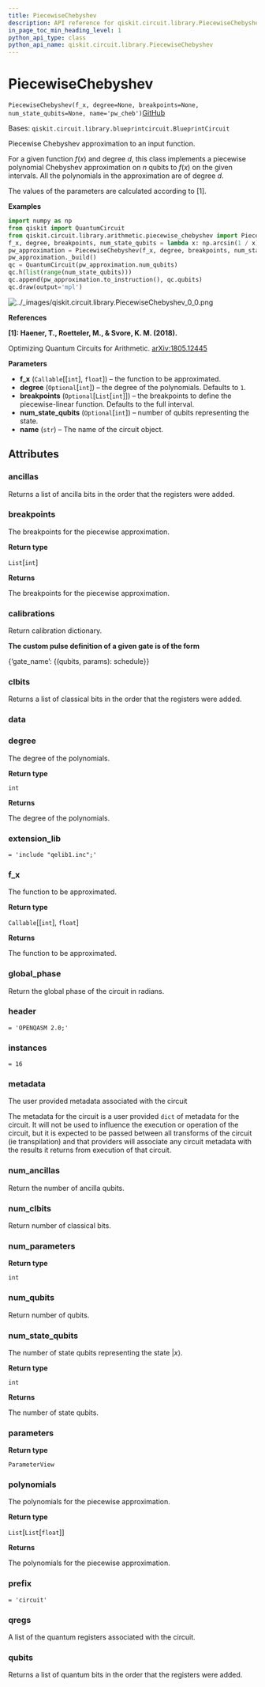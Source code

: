 ```yaml
---
title: PiecewiseChebyshev
description: API reference for qiskit.circuit.library.PiecewiseChebyshev
in_page_toc_min_heading_level: 1
python_api_type: class
python_api_name: qiskit.circuit.library.PiecewiseChebyshev
---
```


# PiecewiseChebyshev

<span id="qiskit.circuit.library.PiecewiseChebyshev" />

`PiecewiseChebyshev(f_x, degree=None, breakpoints=None, num_state_qubits=None, name='pw_cheb')`[GitHub](https://github.com/qiskit/qiskit/tree/stable/0.18/qiskit/circuit/library/arithmetic/piecewise_chebyshev.py "view source code")

Bases: `qiskit.circuit.library.blueprintcircuit.BlueprintCircuit`

Piecewise Chebyshev approximation to an input function.

For a given function $f(x)$ and degree $d$, this class implements a piecewise polynomial Chebyshev approximation on $n$ qubits to $f(x)$ on the given intervals. All the polynomials in the approximation are of degree $d$.

The values of the parameters are calculated according to \[1].

**Examples**

```python
import numpy as np
from qiskit import QuantumCircuit
from qiskit.circuit.library.arithmetic.piecewise_chebyshev import PiecewiseChebyshev
f_x, degree, breakpoints, num_state_qubits = lambda x: np.arcsin(1 / x), 2, [2, 4], 2
pw_approximation = PiecewiseChebyshev(f_x, degree, breakpoints, num_state_qubits)
pw_approximation._build()
qc = QuantumCircuit(pw_approximation.num_qubits)
qc.h(list(range(num_state_qubits)))
qc.append(pw_approximation.to_instruction(), qc.qubits)
qc.draw(output='mpl')
```

![../\_images/qiskit.circuit.library.PiecewiseChebyshev\_0\_0.png](/images/api/qiskit/0.32/qiskit.circuit.library.PiecewiseChebyshev_0_0.png)

**References**

**\[1]: Haener, T., Roetteler, M., & Svore, K. M. (2018).**

Optimizing Quantum Circuits for Arithmetic. [arXiv:1805.12445](http://arxiv.org/abs/1805.12445)

**Parameters**

*   **f\_x** (`Callable`\[\[`int`], `float`]) – the function to be approximated.
*   **degree** (`Optional`\[`int`]) – the degree of the polynomials. Defaults to `1`.
*   **breakpoints** (`Optional`\[`List`\[`int`]]) – the breakpoints to define the piecewise-linear function. Defaults to the full interval.
*   **num\_state\_qubits** (`Optional`\[`int`]) – number of qubits representing the state.
*   **name** (`str`) – The name of the circuit object.

## Attributes

<span id="qiskit.circuit.library.PiecewiseChebyshev.ancillas" />

### ancillas

Returns a list of ancilla bits in the order that the registers were added.

<span id="qiskit.circuit.library.PiecewiseChebyshev.breakpoints" />

### breakpoints

The breakpoints for the piecewise approximation.

**Return type**

`List`\[`int`]

**Returns**

The breakpoints for the piecewise approximation.

<span id="qiskit.circuit.library.PiecewiseChebyshev.calibrations" />

### calibrations

Return calibration dictionary.

**The custom pulse definition of a given gate is of the form**

\{‘gate\_name’: \{(qubits, params): schedule}}

<span id="qiskit.circuit.library.PiecewiseChebyshev.clbits" />

### clbits

Returns a list of classical bits in the order that the registers were added.

<span id="qiskit.circuit.library.PiecewiseChebyshev.data" />

### data

<span id="qiskit.circuit.library.PiecewiseChebyshev.degree" />

### degree

The degree of the polynomials.

**Return type**

`int`

**Returns**

The degree of the polynomials.

<span id="qiskit.circuit.library.PiecewiseChebyshev.extension_lib" />

### extension\_lib

`= 'include "qelib1.inc";'`

<span id="qiskit.circuit.library.PiecewiseChebyshev.f_x" />

### f\_x

The function to be approximated.

**Return type**

`Callable`\[\[`int`], `float`]

**Returns**

The function to be approximated.

<span id="qiskit.circuit.library.PiecewiseChebyshev.global_phase" />

### global\_phase

Return the global phase of the circuit in radians.

<span id="qiskit.circuit.library.PiecewiseChebyshev.header" />

### header

`= 'OPENQASM 2.0;'`

<span id="qiskit.circuit.library.PiecewiseChebyshev.instances" />

### instances

`= 16`

<span id="qiskit.circuit.library.PiecewiseChebyshev.metadata" />

### metadata

The user provided metadata associated with the circuit

The metadata for the circuit is a user provided `dict` of metadata for the circuit. It will not be used to influence the execution or operation of the circuit, but it is expected to be passed between all transforms of the circuit (ie transpilation) and that providers will associate any circuit metadata with the results it returns from execution of that circuit.

<span id="qiskit.circuit.library.PiecewiseChebyshev.num_ancillas" />

### num\_ancillas

Return the number of ancilla qubits.

<span id="qiskit.circuit.library.PiecewiseChebyshev.num_clbits" />

### num\_clbits

Return number of classical bits.

<span id="qiskit.circuit.library.PiecewiseChebyshev.num_parameters" />

### num\_parameters

**Return type**

`int`

<span id="qiskit.circuit.library.PiecewiseChebyshev.num_qubits" />

### num\_qubits

Return number of qubits.

<span id="qiskit.circuit.library.PiecewiseChebyshev.num_state_qubits" />

### num\_state\_qubits

The number of state qubits representing the state $\vert x\rangle$.

**Return type**

`int`

**Returns**

The number of state qubits.

<span id="qiskit.circuit.library.PiecewiseChebyshev.parameters" />

### parameters

**Return type**

`ParameterView`

<span id="qiskit.circuit.library.PiecewiseChebyshev.polynomials" />

### polynomials

The polynomials for the piecewise approximation.

**Return type**

`List`\[`List`\[`float`]]

**Returns**

The polynomials for the piecewise approximation.

<span id="qiskit.circuit.library.PiecewiseChebyshev.prefix" />

### prefix

`= 'circuit'`

<span id="qiskit.circuit.library.PiecewiseChebyshev.qregs" />

### qregs

A list of the quantum registers associated with the circuit.

<span id="qiskit.circuit.library.PiecewiseChebyshev.qubits" />

### qubits

Returns a list of quantum bits in the order that the registers were added.

